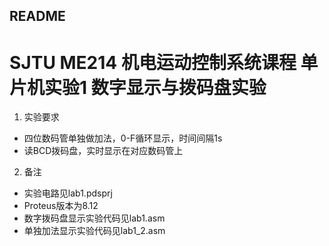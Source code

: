 ## README
# SJTU ME214 机电运动控制系统课程 单片机实验1 数字显示与拨码盘实验
1. 实验要求
* 四位数码管单独做加法，0-F循环显示，时间间隔1s
* 读BCD拨码盘，实时显示在对应数码管上

2. 备注
* 实验电路见lab1.pdsprj
* Proteus版本为8.12
* 数字拨码盘显示实验代码见lab1.asm
* 单独加法显示实验代码见lab1_2.asm
